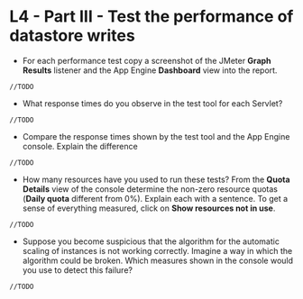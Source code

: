 # L4 - Part III - Test the performance of datastore writes

* For each performance test copy a screenshot of the JMeter **Graph Results** listener and the App Engine **Dashboard** view into the report.

```
//TODO
```

* What response times do you observe in the test tool for each Servlet?

```
//TODO
```

* Compare the response times shown by the test tool and the App Engine console. Explain the difference

```
//TODO
```

* How many resources have you used to run these tests? From the **Quota Details** view of the console determine the non-zero resource quotas (**Daily quota** different from 0%). Explain each with a sentence. To get a sense of everything measured, click on **Show resources not in use**.

```
//TODO
```

* Suppose you become suspicious that the algorithm for the automatic scaling of instances is not working correctly. Imagine a way in which the algorithm could be broken. Which measures shown in the console would you use to detect this failure?

```
//TODO
```
